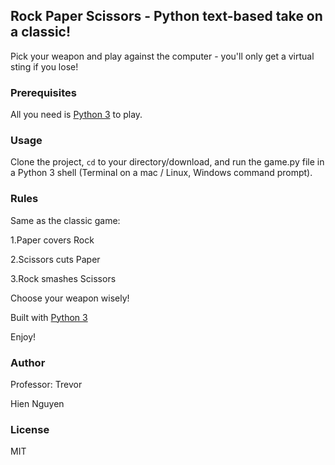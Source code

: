 ## Rock Paper Scissors - Python text-based take on a classic!

Pick your weapon and play against the computer - you'll only get a virtual sting if you lose!

### Prerequisites

All you need is [Python 3](https://www.python.org/) to play.

### Usage
Clone the project, <code>cd</code> to your directory/download, and run the game.py file in a Python 3 shell (Terminal on a mac / Linux, Windows command prompt).

### Rules
Same as the classic game:

1.Paper covers Rock

2.Scissors cuts Paper

3.Rock smashes Scissors 

Choose your weapon wisely!

Built with [Python 3](https://wiki.python.org/moin/BeginnersGuide)

Enjoy!

### Author 
Professor: Trevor

Hien Nguyen

### License 
MIT
